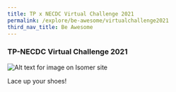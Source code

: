 ```yaml
---
title: TP x NECDC Virtual Challenge 2021
permalink: /explore/be-awesome/virtualchallenge2021
third_nav_title: Be Awesome
---
```

### TP-NECDC Virtual Challenge 2021
![Alt text for image on Isomer site](/images/tpnecdcvirtualchallenge2021.png)

Lace up your shoes!